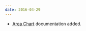 ```yaml
---
date: 2016-04-29
---
```

<ul>
  <li><a href="{{site.baseurl}}pattern-library/data-visualization/area-chart/">Area Chart</a> documentation added.</li>
</ul>
